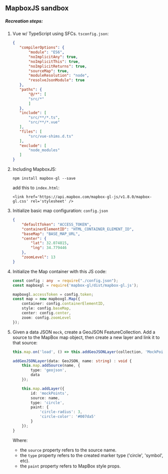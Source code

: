 ## MapboxJS sandbox

##### Recreation steps:
1. Vue w/ TypeScript using SFCs. `tsconfig.json`:
    ```json
    {
       "compilerOptions": {
           "module": "ES6",
           "noImplicitAny": true,
           "noImplicitThis": true,
           "noImplicitReturns": true,
           "sourceMap": true,
           "moduleResolution": "node",
           "resolveJsonModule": true  
       },
       "paths": {
           "@/*": [
           "src/*"
           ]
       },
       "include": [
           "src/**/*.ts",
           "src/**/*.vue"
       ],
       "files": [
           "src/vue-shims.d.ts"
       ],
       "exclude": [
           "node_modules"
       ]  
    }
    ```

2. Including MapboxJS:  
    ```
    npm install mapbox-gl --save
    ```   
    add this to `index.html`:   
    ```
    <link href='https://api.mapbox.com/mapbox-gl-js/v1.8.0/mapbox-gl.css' rel='stylesheet' />
    ```

3. Initialize basic map configuration: `config.json`
    ```json
    {
        "defaultToken": "ACCESS_TOKEN",
        "containerElementID": "HTML_CONTAINER_ELEMENT_ID",
        "baseMap": "BASE_MAP_URL",
        "center": {
            "lat": 32.074815,
            "lng": 34.779446
        },
        "zoomLevel": 13
    }
    ``` 
    
4. Initialize the Map container with this JS code:
    ```typescript
    const config : any  = require("./config.json");
    const mapboxgl = require('mapbox-gl/dist/mapbox-gl.js');
    
    mapboxgl.accessToken = config.token;
    const map = new mapboxgl.Map({
        container: config.containerElementID,
        style: config.baseMap,
        center: config.center,
        zoom: config.zoomLevel
    });
    ```

5. Given a data JSON `mock`, create a GeoJSON FeatureCollection. Add a source to the MapBox map object, 
then create a new layer and link it to that source:
    ```typescript
    this.map.on('load', () => this.addGeoJSONLayer(collection, 'MockPoints'));
    
    addGeoJSONLayer(data: GeoJSON, name: string) : void {
        this.map.addSource(name, {
            type: 'geojson',
            data
        });
    
        this.map.addLayer({
            id: 'mockPoints',
            source: name,
            type: 'circle',
            paint: {
                'circle-radius': 3,
                'circle-color': '#007da5'
            }
        });
    }
    ``` 
    Where:
    * the `source` property refers to the source name.
    * the `type` property refers to the created marker type ('circle', 'symbol', etc). 
    * the `paint` property refers to MapBox style props. 